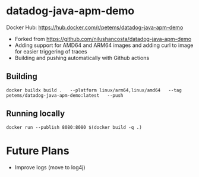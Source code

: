 # datadog-java-apm-demo

Docker Hub: https://hub.docker.com/r/petems/datadog-java-apm-demo

* Forked from https://github.com/nilushancosta/datadog-java-apm-demo
* Adding support for AMD64 and ARM64 images and adding curl to image for easier triggering of traces
* Building and pushing automatically with Github actions

## Building 

```
docker buildx build .   --platform linux/arm64,linux/amd64   --tag petems/datadog-java-apm-demo:latest   --push
```

## Running locally

```
docker run --publish 8080:8080 $(docker build -q .)
```

# Future Plans

* Improve logs (move to log4j)
